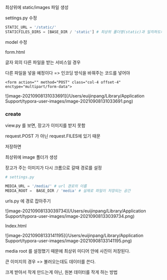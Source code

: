 최상위에 static/images 파일 생성

settings.py 수정

```python
STATIC_URL = '/static/'
STATICFILES_DIRS = [BASE_DIR / 'static'] # 최상위 폴더명(static)과 일치하도록
```

model 수정



form.html

글자 외의 다른 파일을 받는 서비스일 경우

다른 파일을 넣을 예정이다 => 인코딩 방식을 바꿔주는 코드를 넣어야

```django
<form action="" method="POST" class="col-4 offset-4" enctype="multipart/form-data">
```



![image-20210908131033691](/Users/euijinpang/Library/Application Support/typora-user-images/image-20210908131033691.png)

### create

view.py 를 보면, 장고가 이미지를 받지 못함

request.POST 가 아닌 request.FILES에 있기 때문



저장하면

최상위에 image 폴더가 생성



장고가 주는 이미지가 다시 크롬으로 갈때 경로를 설정

```python
# settings.py

MEDIA_URL = '/media/' # url 경로의 이름
MEDIA_ROOT =  BASE_DIR / 'media' # 실제로 파일이 저장되는 공간
```



urls.py 에 경로 잡아주기

![image-20210908133039734](/Users/euijinpang/Library/Application Support/typora-user-images/image-20210908133039734.png)

Index.html

![image-20210908133141195](/Users/euijinpang/Library/Application Support/typora-user-images/image-20210908133141195.png)

media root 를 설정했기 때문에 최상위 미디어 안에 사진이 저장된다.





큰 이미지의 경우 => 불러오는데도 데이터를 쓴다.

크게 받아서 작게 만드는게 아닌, 원본 데이터를 작게 하는 방법

